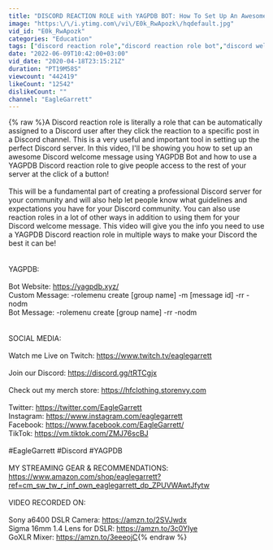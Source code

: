 ```yaml
---
title: "DISCORD REACTION ROLE with YAGPDB BOT: How To Set Up An Awesome Discord Welcome Message!"
image: "https:\/\/i.ytimg.com\/vi\/E0k_RwApozk\/hqdefault.jpg"
vid_id: "E0k_RwApozk"
categories: "Education"
tags: ["discord reaction role","discord reaction role bot","discord welcome message"]
date: "2022-06-09T10:42:00+03:00"
vid_date: "2020-04-18T23:15:21Z"
duration: "PT19M58S"
viewcount: "442419"
likeCount: "12542"
dislikeCount: ""
channel: "EagleGarrett"
---
```

{% raw %}A Discord reaction role is literally a role that can be automatically assigned to a Discord user after they click the reaction to a specific post in a Discord channel. This is a very useful and important tool in setting up the perfect Discord server. In this video, I'll be showing you how to set up an awesome Discord welcome message using YAGPDB Bot and how to use a YAGPDB Discord reaction role to give people access to the rest of your server at the click of a button!<br /><br />This will be a fundamental part of creating a professional Discord server for your community and will also help let people know what guidelines and expectations you have for your Discord community. You can also use reaction roles in a lot of other ways in addition to using them for your Discord welcome message. This video will give you the info you need to use a YAGPDB Discord reaction role in multiple ways to make your Discord the best it can be!<br /><br /><br />YAGPDB: <br /><br />Bot Website: <a rel="nofollow" target="blank" href="https://yagpdb.xyz/">https://yagpdb.xyz/</a><br />Custom Message: -rolemenu create [group name] -m [message id] -rr -nodm<br />Bot Message: -rolemenu create [group name] -rr -nodm<br /><br /><br />SOCIAL MEDIA:<br /><br />Watch me Live on Twitch: <a rel="nofollow" target="blank" href="https://www.twitch.tv/eaglegarrett">https://www.twitch.tv/eaglegarrett</a><br /><br />Join our Discord: <a rel="nofollow" target="blank" href="https://discord.gg/tRTCgjx">https://discord.gg/tRTCgjx</a><br /><br />Check out my merch store: <a rel="nofollow" target="blank" href="https://hfclothing.storenvy.com">https://hfclothing.storenvy.com</a><br /><br />Twitter: <a rel="nofollow" target="blank" href="https://twitter.com/EagleGarrett">https://twitter.com/EagleGarrett</a><br />Instagram: <a rel="nofollow" target="blank" href="https://www.instagram.com/eaglegarrett">https://www.instagram.com/eaglegarrett</a><br />Facebook: <a rel="nofollow" target="blank" href="https://www.facebook.com/EagleGarrett/">https://www.facebook.com/EagleGarrett/</a><br />TikTok: <a rel="nofollow" target="blank" href="https://vm.tiktok.com/ZMJ76scBJ">https://vm.tiktok.com/ZMJ76scBJ</a><br /><br />#EagleGarrett #Discord #YAGPDB<br /><br />MY STREAMING GEAR &amp; RECOMMENDATIONS: <a rel="nofollow" target="blank" href="https://www.amazon.com/shop/eaglegarrett?ref=cm_sw_tw_r_inf_own_eaglegarrett_dp_ZPUVWAwtJfytw">https://www.amazon.com/shop/eaglegarrett?ref=cm_sw_tw_r_inf_own_eaglegarrett_dp_ZPUVWAwtJfytw</a><br /><br />VIDEO RECORDED ON:<br /><br />Sony a6400 DSLR Camera: <a rel="nofollow" target="blank" href="https://amzn.to/2SVJwdx">https://amzn.to/2SVJwdx</a><br />Sigma 16mm 1.4 Lens for DSLR: <a rel="nofollow" target="blank" href="https://amzn.to/3c0YIye">https://amzn.to/3c0YIye</a><br />GoXLR Mixer: <a rel="nofollow" target="blank" href="https://amzn.to/3eeeojC">https://amzn.to/3eeeojC</a>{% endraw %}
